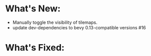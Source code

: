 # What's New:

- Manually toggle the visibility of tilemaps.
- update dev-dependencies to bevy 0.13-compatible versions #16 

# What's Fixed:

